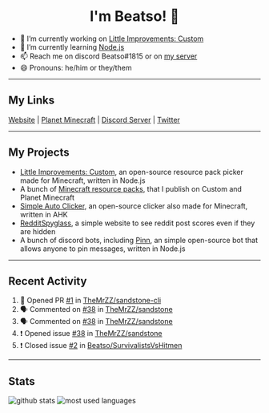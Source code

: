 <h1 align="center">I'm Beatso! 👋</h1>

- 🔭 I’m currently working on [Little Improvements: Custom](https://github.com/LittleImprovementsCustom/LittleImprovementsCustom)
- 🌱 I’m currently learning [Node.js](https://nodejs.org/)
- 📫 Reach me on discord Beatso#1815 or on [my server](https://discord.gg/bNcZjFe)
- 😄 Pronouns: he/him or they/them

---

## My Links
[Website](https://www.beatso.tk/) | 
[Planet Minecraft](https://www.planetminecraft.com/member/beatso/) |
[Discord Server](https://discord.gg/bNcZjFe) |
[Twitter](https://twitter.com/beatso_)

---

## My Projects
- [Little Improvements: Custom](https://github.com/LittleImprovementsCustom/LittleImprovementsCustom), an open-source resource pack picker made for Minecraft, written in Node.js
- A bunch of [Minecraft resource packs](https://www.planetminecraft.com/member/beatso/submissions/texture-packs/?morder=order_popularity), that I publish on Custom and Planet Minecraft
- [Simple Auto Clicker](https://github.com/Beatso/SimpleAutoClicker), an open-source clicker also made for Minecraft, written in AHK
- [RedditSpyglass](https://github.com/Beatso/RedditSpyglass), a simple website to see reddit post scores even if they are hidden
- A bunch of discord bots, including [Pinn](https://github.com/Beatso/Pinn), an simple open-source bot that allows anyone to pin messages, written in Node.js

---

## Recent Activity
<!--START_SECTION:activity-->
1. 💪 Opened PR [#1](https://github.com/TheMrZZ/sandstone-cli/pull/1) in [TheMrZZ/sandstone-cli](https://github.com/TheMrZZ/sandstone-cli)
2. 🗣 Commented on [#38](https://github.com/TheMrZZ/sandstone/issues/38) in [TheMrZZ/sandstone](https://github.com/TheMrZZ/sandstone)
3. 🗣 Commented on [#38](https://github.com/TheMrZZ/sandstone/issues/38) in [TheMrZZ/sandstone](https://github.com/TheMrZZ/sandstone)
4. ❗️ Opened issue [#38](https://github.com/TheMrZZ/sandstone/issues/38) in [TheMrZZ/sandstone](https://github.com/TheMrZZ/sandstone)
5. ❗️ Closed issue [#2](https://github.com/Beatso/SurvivalistsVsHitmen/issues/2) in [Beatso/SurvivalistsVsHitmen](https://github.com/Beatso/SurvivalistsVsHitmen)
<!--END_SECTION:activity-->

---

## Stats
![github stats](https://github-readme-stats.vercel.app/api?username=Beatso&count_private=true&show_icons=true&hide_rank=true&theme=dark&hide_border=true "GitHub Stats")
![most used languages](https://github-readme-stats.vercel.app/api/top-langs/?username=Beatso&langs_count=3&theme=dark&hide_border=true "Most Used Languages")

